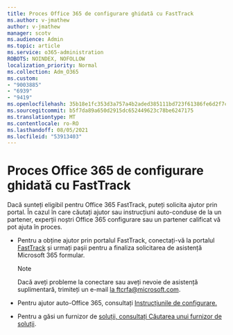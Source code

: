```yaml
---
title: Proces Office 365 de configurare ghidată cu FastTrack
ms.author: v-jmathew
author: v-jmathew
manager: scotv
ms.audience: Admin
ms.topic: article
ms.service: o365-administration
ROBOTS: NOINDEX, NOFOLLOW
localization_priority: Normal
ms.collection: Adm_O365
ms.custom:
- "9003885"
- "6939"
- "9419"
ms.openlocfilehash: 35b18e1fc353d3a757a4b2aded385111bd723f61386fe6d2f7c1315536cc30af
ms.sourcegitcommit: b5f7da89a650d2915dc652449623c78be6247175
ms.translationtype: MT
ms.contentlocale: ro-RO
ms.lasthandoff: 08/05/2021
ms.locfileid: "53913403"
---
```

# <a name="guided-office-365-setup-process-with-fasttrack"></a>Proces Office 365 de configurare ghidată cu FastTrack

Dacă sunteți eligibil pentru Office 365 FastTrack, puteți solicita ajutor prin portal. În cazul în care căutați ajutor sau instrucțiuni auto-conduse de la un partener, experții noștri Office 365 configurare sau un partener calificat vă pot ajuta în proces.

- Pentru a obține ajutor prin portalul FastTrack, conectați-vă la portalul [FastTrack](https://go.microsoft.com/fwlink/?linkid=2125443) și urmați pașii pentru a finaliza solicitarea de asistență Microsoft 365 formular.

    > [!NOTE]
    > Dacă aveți probleme la conectare sau aveți nevoie de asistență suplimentară, trimiteți un e-mail [la ftcrfa@microsoft.com](mailto:ftcrfa@microsoft.com).

- Pentru ajutor auto-Office 365, consultați [Instrucțiunile de configurare.](https://go.microsoft.com/fwlink/?linkid=2125827)
- Pentru a găsi un furnizor de [soluții, consultați Căutarea unui furnizor de soluții](https://go.microsoft.com/fwlink/?linkid=2125918).